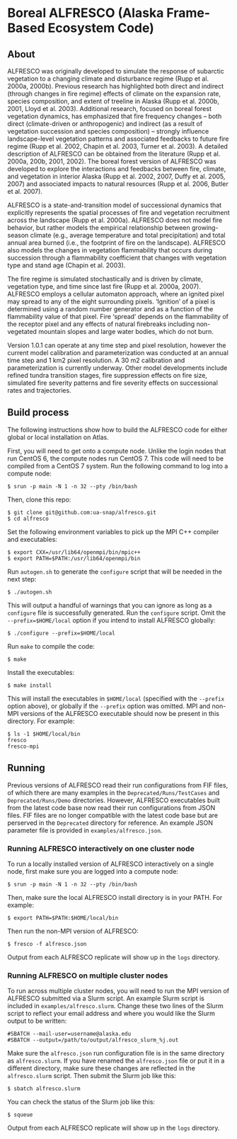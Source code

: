 # Boreal ALFRESCO (Alaska Frame-Based Ecosystem Code)

## About

ALFRESCO was originally developed to simulate the response of subarctic vegetation to a changing climate and disturbance regime (Rupp et al. 2000a, 2000b). Previous research has highlighted both direct and indirect (through changes in fire regime) effects of climate on the expansion rate, species composition, and extent of treeline in Alaska (Rupp et al. 2000b, 2001, Lloyd et al. 2003). Additional research, focused on boreal forest vegetation dynamics, has emphasized that fire frequency changes – both direct (climate-driven or anthropogenic) and indirect (as a result of vegetation succession and species composition) – strongly influence landscape-level vegetation patterns and associated feedbacks to future fire regime (Rupp et al. 2002, Chapin et al. 2003, Turner et al. 2003). A detailed description of ALFRESCO can be obtained from the literature (Rupp et al. 2000a, 200b, 2001, 2002). The boreal forest version of ALFRESCO was developed to explore the interactions and feedbacks between fire, climate, and vegetation in interior Alaska (Rupp et al. 2002, 2007, Duffy et al. 2005, 2007) and associated impacts to natural resources (Rupp et al. 2006, Butler et al. 2007).

ALFRESCO is a state-and-transition model of successional dynamics that explicitly represents the spatial processes of fire and vegetation recruitment across the landscape (Rupp et al. 2000a). ALFRESCO does not model fire behavior, but rather models the empirical relationship between growing-season climate (e.g., average temperature and total precipitation) and total annual area burned (i.e., the footprint of fire on the landscape). ALFRESCO also models the changes in vegetation flammability that occurs during succession through a flammability coefficient that changes with vegetation type and stand age (Chapin et al. 2003).

The fire regime is simulated stochastically and is driven by climate, vegetation type, and time since last fire (Rupp et al. 2000a, 2007). ALFRESCO employs a cellular automaton approach, where an ignited pixel may spread to any of the eight surrounding pixels. ‘Ignition’ of a pixel is determined using a random number generator and as a function of the flammability value of that pixel. Fire ‘spread’ depends on the flammability of the receptor pixel and any effects of natural firebreaks including non-vegetated mountain slopes and large water bodies, which do not burn.

Version 1.0.1 can operate at any time step and pixel resolution, however the current model calibration and parameterization was conducted at an annual time step and 1 km2 pixel resolution. A 30 m2 calibration and parameterization is currently underway. Other model developments include refined tundra transition stages, fire suppression effects on fire size, simulated fire severity patterns and fire severity effects on successional rates and trajectories.

## Build process

The following instructions show how to build the ALFRESCO code for either global or local installation on Atlas.

First, you will need to get onto a compute node. Unlike the login nodes that run CentOS 6, the compute nodes run
CentOS 7. This code will need to be compiled from a CentOS 7 system. Run the following command to log into a compute node:

```
$ srun -p main -N 1 -n 32 --pty /bin/bash
```

Then, clone this repo:

```
$ git clone git@github.com:ua-snap/alfresco.git
$ cd alfresco
```

Set the following environment variables to pick up the MPI C++ compiler and executables:

```
$ export CXX=/usr/lib64/openmpi/bin/mpic++
$ export PATH=$PATH:/usr/lib64/openmpi/bin
```

Run `autogen.sh` to generate the `configure` script that will be needed in the next step:

```
$ ./autogen.sh
```

This will output a handful of warnings that you can ignore as long as a `configure` file is successfully generated. Run the `configure` script. Omit the `--prefix=$HOME/local` option if you intend to install ALFRESCO globally:

```
$ ./configure --prefix=$HOME/local
```

Run `make` to compile the code:

```
$ make
```

Install the executables:

```
$ make install
```

This will install the executables in `$HOME/local` (specified with the `--prefix` option above), or globally if the `--prefix` option was omitted. MPI and non-MPI versions of the ALFRESCO executable should now be present in this directory. For example:

```
$ ls -1 $HOME/local/bin
fresco
fresco-mpi
```

## Running

Previous versions of ALFRESCO read their run configurations from FIF files, of which there are many examples in the `Deprecated/Runs/TestCases` and `Deprecated/Runs/Demo` directories. However, ALFRESCO executables built from the latest code base now read their run configurations from JSON files. FIF files are no longer compatible with the latest code base but are perserved in the `Deprecated` directory for reference. An example JSON parameter file is provided in `examples/alfresco.json`.

### Running ALFRESCO interactively on one cluster node

To run a locally installed version of ALFRESCO interactively on a single node, first make sure you are logged into a compute node:

```
$ srun -p main -N 1 -n 32 --pty /bin/bash
```

Then, make sure the local ALFRESCO install directory is in your PATH. For example:

```
$ export PATH=$PATH:$HOME/local/bin
```

Then run the non-MPI version of ALFRESCO:

```
$ fresco -f alfresco.json
```

Output from each ALFRESCO replicate will show up in the `logs` directory.

### Running ALFRESCO on multiple cluster nodes

To run across multiple cluster nodes, you will need to run the MPI version of ALFRESCO submitted via a Slurm script. An example Slurm script is included in `examples/alfresco.slurm`. Change these two lines of the Slurm script to reflect your email address and where you would like the Slurm output to be written:

```
#SBATCH --mail-user=username@alaska.edu
#SBATCH --output=/path/to/output/alfresco_slurm_%j.out
```

Make sure the `alfresco.json` run configuration file is in the same directory as `alfresco.slurm`. If you have renamed the `alfresco.json` file or put it in a different directory, make sure these changes are reflected in the `alfresco.slurm` script. Then submit the Slurm job like this:

```
$ sbatch alfresco.slurm
```

You can check the status of the Slurm job like this:

```
$ squeue
```

Output from each ALFRESCO replicate will show up in the `logs` directory.
